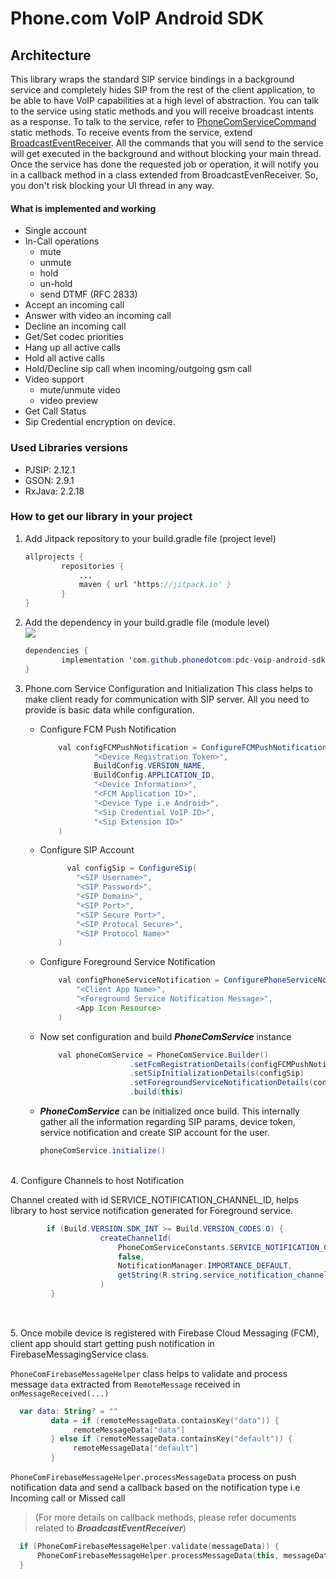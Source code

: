 # Phone.com VoIP Android SDK


## Architecture

This library wraps the standard SIP service bindings in a background service and completely hides SIP from the rest of the client application, to be able to have VoIP capabilities at a high level of abstraction. You can talk to the service using static methods and you will receive broadcast intents as a response. To talk to the service, refer to [PhoneComServiceCommand](https://github.com/phonedotcom/pdc-voip-android-sdk/blob/develop/sipservice/src/main/java/com/phone/sip/PhoneComServiceCommand.java) static methods. To receive events from the service, extend [BroadcastEventReceiver](https://github.com/phonedotcom/pdc-voip-android-sdk/blob/develop/sipservice/src/main/java/com/phone/sip/BroadcastEventReceiver.java). 
	All the commands that you will send to the service will get executed in the background and without blocking your main thread. Once the service has done the requested job or operation, it will notify you in a callback method in a class extended from BroadcastEvenReceiver. So, you don't risk blocking your UI thread in any way.


#### What is implemented and working

- Single account
- In-Call operations
  - mute
  - unmute
  - hold
  - un-hold
  - send DTMF (RFC 2833)
- Accept an incoming call
- Answer with video an incoming call
- Decline an incoming call
- Get/Set codec priorities
- Hang up all active calls
- Hold all active calls
- Hold/Decline sip call when incoming/outgoing gsm call
- Video support
  - mute/unmute video
  - video preview
- Get Call Status
- Sip Credential encryption on device.

### Used Libraries versions

- PJSIP: 2.12.1
- GSON: 2.9.1
- RxJava: 2.2.18


### How to get our library in your project

1. Add Jitpack repository to your build.gradle file (project level)

    ```java
    allprojects {
    		repositories {
    			...
    			maven { url 'https://jitpack.io' }
    		}
    }
	```

2. Add the dependency in your build.gradle file (module level)  
[![](https://jitpack.io/v/phonedotcom/pdc-voip-android-sdk.svg)](https://jitpack.io/#phonedotcom/pdc-voip-android-sdk)
	```java
	dependencies {
	        implementation 'com.github.phonedotcom:pdc-voip-android-sdk:version'
	}
	```
3. Phone.com Service Configuration and Initialization
This class helps to make client ready for communication with SIP server. All you need to provide is basic data while configuration. 
	 
	 - Configure FCM Push Notification
		```java 
			val configFCMPushNotification = ConfigureFCMPushNotification(
	                "<Device Registration Token>",
                    BuildConfig.VERSION_NAME,
                    BuildConfig.APPLICATION_ID,
                    "<Device Information>",
                    "<FCM Application ID>",
                    "<Device Type i.e Android>",
                    "<Sip Credential VoIP ID>",
	                "<Sip Extension ID>"
	        )
		```
            
      - Configure SIP Account
	      ```java 
				val configSip = ConfigureSip(
                  "<SIP Username>",
                  "<SIP Password>",
                  "<SIP Domain>",
                  "<SIP Port>",
                  "<SIP Secure Port>",
                  "<SIP Protocal Secure>",
                  "<SIP Protocol Name>"
              )
		```   

	- Configure Foreground Service Notification
	    ```java 
			val configPhoneServiceNotification = ConfigurePhoneServiceNotification(
                "<Client App Name>",
                "<Foreground Service Notification Message>",
                <App Icon Resource>
            )
		```   

	- Now set configuration and build ***PhoneComService*** instance
	    ```java 
			val phoneComService = PhoneComService.Builder()
							.setFcmRegistrationDetails(configFCMPushNotification)
							.setSipInitializationDetails(configSip)
							.setForegroundServiceNotificationDetails(configPhoneServiceNotification
							.build(this)
		```   
	
 	- ***PhoneComService*** can be initialized once build. This internally gather all the information regarding SIP params, device token, service notification and create SIP account for the user.
	    ```java 
		phoneComService.initialize()
		```   

      
<br/>
4. Configure Channels to host Notification

Channel created with id SERVICE_NOTIFICATION_CHANNEL_ID, helps library to host service notification generated for Foreground service. 

```java 
		if (Build.VERSION.SDK_INT >= Build.VERSION_CODES.O) {
		            createChannelId(
		                PhoneComServiceConstants.SERVICE_NOTIFICATION_CHANNEL_ID,
		                false,
		                NotificationManager.IMPORTANCE_DEFAULT,
		                getString(R.string.service_notification_channel_name)
		            )
		 }
        
```
   
<br/>   
5. Once mobile device is registered with Firebase Cloud Messaging (FCM), client app should start getting push notification in FirebaseMessagingService class. 

`PhoneComFirebaseMessageHelper` class helps to validate and process message `data` extracted from `RemoteMessage` received in `onMessageReceived(...)` 

```kotlin
  var data: String? = ""
         data = if (remoteMessageData.containsKey("data")) {
              remoteMessageData["data"]
         } else if (remoteMessageData.containsKey("default")) {
              remoteMessageData["default"]
         }
```

 

   `PhoneComFirebaseMessageHelper.processMessageData` process on push notification data and send a callback based on the notification type i.e Incoming call or Missed call 

> (For more details on callback methods, please refer documents related to ***BroadcastEventReceiver***)

```kotlin
  if (PhoneComFirebaseMessageHelper.validate(messageData)) {
      PhoneComFirebaseMessageHelper.processMessageData(this, messageData)
  }
```
 


